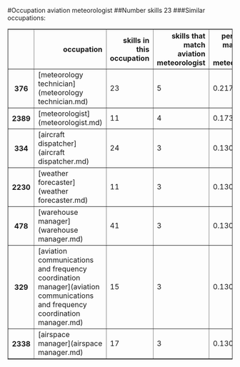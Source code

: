 #Occupation aviation meteorologist
##Number skills 23
###Similar occupations:
<table border="1" class="dataframe">
  <thead>
    <tr style="text-align: right;">
      <th></th>
      <th>occupation</th>
      <th>skills in this occupation</th>
      <th>skills that match aviation meteorologist</th>
      <th>percentage match with aviation meteorologist</th>
      <th>skills not in aviation meteorologist</th>
    </tr>
  </thead>
  <tbody>
    <tr>
      <th>376</th>
      <td>[meteorology technician](meteorology technician.md)</td>
      <td>23</td>
      <td>5</td>
      <td>0.217391</td>
      <td>18</td>
    </tr>
    <tr>
      <th>2389</th>
      <td>[meteorologist](meteorologist.md)</td>
      <td>11</td>
      <td>4</td>
      <td>0.173913</td>
      <td>7</td>
    </tr>
    <tr>
      <th>334</th>
      <td>[aircraft dispatcher](aircraft dispatcher.md)</td>
      <td>24</td>
      <td>3</td>
      <td>0.130435</td>
      <td>21</td>
    </tr>
    <tr>
      <th>2230</th>
      <td>[weather forecaster](weather forecaster.md)</td>
      <td>11</td>
      <td>3</td>
      <td>0.130435</td>
      <td>8</td>
    </tr>
    <tr>
      <th>478</th>
      <td>[warehouse manager](warehouse manager.md)</td>
      <td>41</td>
      <td>3</td>
      <td>0.130435</td>
      <td>38</td>
    </tr>
    <tr>
      <th>329</th>
      <td>[aviation communications and frequency coordination manager](aviation communications and frequency coordination manager.md)</td>
      <td>15</td>
      <td>3</td>
      <td>0.130435</td>
      <td>12</td>
    </tr>
    <tr>
      <th>2338</th>
      <td>[airspace manager](airspace manager.md)</td>
      <td>17</td>
      <td>3</td>
      <td>0.130435</td>
      <td>14</td>
    </tr>
  </tbody>
</table>
